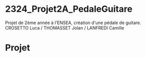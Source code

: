 # 2324_Projet2A_PedaleGuitare
Projet de 2ème année à l'ENSEA, création d'une pédale de guitare. CROSETTO Luca / THOMASSET Jolan / LANFREDI Camille

# Projet 
